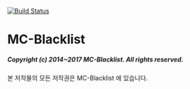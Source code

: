 [![Build Status](https://travis-ci.org/horyu1234/MC-Blacklist.svg?branch=master)](https://travis-ci.org/horyu1234/MC-Blacklist)

# MC-Blacklist

##### Copyright (c) 2014~2017 MC-Blacklist. All rights reserved.

본 저작물의 모든 저작권은 MC-Blacklist 에 있습니다.
